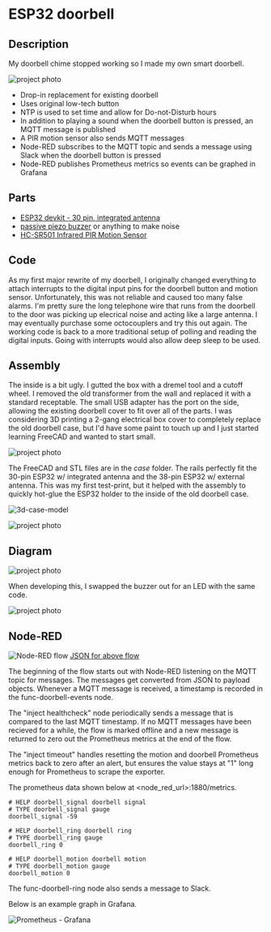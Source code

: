 # ESP32 doorbell

## Description

My doorbell chime stopped working so I made my own smart doorbell.

![project photo](img/esp32-doorbell-exterior.jpg)

- Drop-in replacement for existing doorbell
- Uses original low-tech button
- NTP is used to set time and allow for Do-not-Disturb hours
- In addition to playing a sound when the doorbell button is pressed, an MQTT message is published
- A PIR motion sensor also sends MQTT messages
- Node-RED subscribes to the MQTT topic and sends a message using Slack when the doorbell button is pressed
- Node-RED publishes Prometheus metrics so events can be graphed in Grafana

## Parts

- [ESP32 devkit - 30 pin, integrated antenna](https://www.aliexpress.com/item/1005001267643044.html)
- [passive piezo buzzer](https://www.aliexpress.com/item/4001317667682.html) or anything to make noise
- [HC-SR501 Infrared PIR Motion Sensor](https://www.aliexpress.com/item/32731348914.html)

## Code

As my first major rewrite of my doorbell, I originally changed everything to attach interrupts to the digital input pins for the doorbell button and motion sensor.  Unfortunately, this was not reliable and caused too many false alarms.  I'm pretty sure the long telephone wire that runs from the doorbell to the door was picking up elecrical noise and acting like a large antenna.  I may eventually purchase some octocouplers and try this out again.  The working code is back to a more traditional setup of polling and reading the digital inputs.  Going with interrupts would also allow deep sleep to be used.

## Assembly

The inside is a bit ugly.  I gutted the box with a dremel tool and a cutoff wheel.  I removed the old transformer from the wall and replaced it with a standard receptable.  The small USB adapter has the port on the side, allowing the existing doorbell cover to fit over all of the parts.  I was considering 3D printing a 2-gang electrical box cover to completely replace the old doorbell case, but I'd have some paint to touch up and I just started learning FreeCAD and wanted to start small.

![project photo](img/esp32-doorbell-internal.jpg)

The FreeCAD and STL files are in the *case* folder.  The rails perfectly fit the 30-pin ESP32 w/ integrated antenna and the 38-pin ESP32 w/ external antenna.  This was my first test-print, but it helped with the assembly to quickly hot-glue the ESP32 holder to the inside of the old doorbell case.

![3d-case-model](img/freecad-esp32-slide-3d.png)

![project photo](img/esp32-slide-photo.jpg)

## Diagram

![project photo](img/esp32-doorbell-diagram.png)

When developing this, I swapped the buzzer out for an LED with the same code.

![project photo](img/esp32-doorbell-silent-diagram.png)

## Node-RED

![Node-RED flow](/node-red/node-red-flow.png)
[JSON for above flow](node-red/flow.json)

The beginning of the flow starts out with Node-RED listening on the MQTT topic for messages.  The messages get converted from JSON to payload objects.  Whenever a MQTT message is received, a timestamp is recorded in the func-doorbell-events node.

The "inject healthcheck" node periodically sends a message that is compared to the last MQTT timestamp.  If no MQTT messages have been recieved for a while, the flow is marked offline and a new message is returned to zero out the Prometheus metrics at the end of the flow.

The "inject timeout" handles resetting the motion and doorbell Prometheus metrics back to zero after an alert, but ensures the value stays at "1" long enough for Prometheus to scrape the exporter.

The prometheus data shown below at \<node_red_url\>:1880/metrics.

```
# HELP doorbell_signal doorbell signal
# TYPE doorbell_signal gauge
doorbell_signal -59

# HELP doorbell_ring doorbell ring
# TYPE doorbell_ring gauge
doorbell_ring 0

# HELP doorbell_motion doorbell motion
# TYPE doorbell_motion gauge
doorbell_motion 0
```

The func-doorbell-ring node also sends a message to Slack.

Below is an example graph in Grafana.

![Prometheus - Grafana](/node-red/prom-grafana.png)
